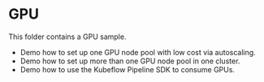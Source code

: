 # GPU

This folder contains a GPU sample.

- Demo how to set up one GPU node pool with low cost via autoscaling.
- Demo how to set up more than one GPU node pool in one cluster.
- Demo how to use the Kubeflow Pipeline SDK to consume GPUs.
